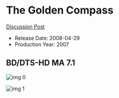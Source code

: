 # The Golden Compass

[Discussion Post](https://www.avsforum.com/threads/bass-eq-for-filtered-movies.2995212/post-57622554)

* Release Date: 2008-04-29
* Production Year: 2007

## BD/DTS-HD MA 7.1

![img 0](https://i.imgur.com/TRnSd5P.jpg)

![img 1](https://i.imgur.com/9BPlTQ2.jpg)

